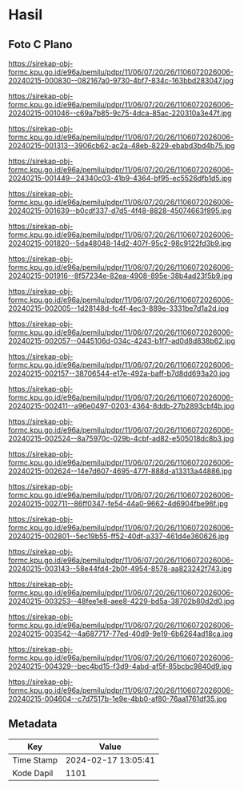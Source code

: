 # Hasil

## Foto C Plano

https://sirekap-obj-formc.kpu.go.id/e96a/pemilu/pdpr/11/06/07/20/26/1106072026006-20240215-000830--082167a0-9730-4bf7-834c-163bbd283047.jpg

https://sirekap-obj-formc.kpu.go.id/e96a/pemilu/pdpr/11/06/07/20/26/1106072026006-20240215-001046--c69a7b85-9c75-4dca-85ac-220310a3e47f.jpg

https://sirekap-obj-formc.kpu.go.id/e96a/pemilu/pdpr/11/06/07/20/26/1106072026006-20240215-001313--3906cb62-ac2a-48eb-8229-ebabd3bd4b75.jpg

https://sirekap-obj-formc.kpu.go.id/e96a/pemilu/pdpr/11/06/07/20/26/1106072026006-20240215-001449--24340c03-41b9-4364-bf95-ec5526dfb1d5.jpg

https://sirekap-obj-formc.kpu.go.id/e96a/pemilu/pdpr/11/06/07/20/26/1106072026006-20240215-001639--b0cdf337-d7d5-4f48-8828-45074663f895.jpg

https://sirekap-obj-formc.kpu.go.id/e96a/pemilu/pdpr/11/06/07/20/26/1106072026006-20240215-001820--5da48048-14d2-407f-95c2-98c9122fd3b9.jpg

https://sirekap-obj-formc.kpu.go.id/e96a/pemilu/pdpr/11/06/07/20/26/1106072026006-20240215-001916--8f57234e-82ea-4908-895e-38b4ad23f5b9.jpg

https://sirekap-obj-formc.kpu.go.id/e96a/pemilu/pdpr/11/06/07/20/26/1106072026006-20240215-002005--1d28148d-fc4f-4ec3-889e-3331be7d1a2d.jpg

https://sirekap-obj-formc.kpu.go.id/e96a/pemilu/pdpr/11/06/07/20/26/1106072026006-20240215-002057--0445106d-034c-4243-b1f7-ad0d8d838b62.jpg

https://sirekap-obj-formc.kpu.go.id/e96a/pemilu/pdpr/11/06/07/20/26/1106072026006-20240215-002157--38706544-e17e-492a-baff-b7d8dd693a20.jpg

https://sirekap-obj-formc.kpu.go.id/e96a/pemilu/pdpr/11/06/07/20/26/1106072026006-20240215-002411--a96e0497-0203-4364-8ddb-27b2893cbf4b.jpg

https://sirekap-obj-formc.kpu.go.id/e96a/pemilu/pdpr/11/06/07/20/26/1106072026006-20240215-002524--8a75970c-029b-4cbf-ad82-e505018dc8b3.jpg

https://sirekap-obj-formc.kpu.go.id/e96a/pemilu/pdpr/11/06/07/20/26/1106072026006-20240215-002624--14e7d607-4695-477f-888d-a13313a44886.jpg

https://sirekap-obj-formc.kpu.go.id/e96a/pemilu/pdpr/11/06/07/20/26/1106072026006-20240215-002711--86ff0347-fe54-44a0-9662-4d6904fbe96f.jpg

https://sirekap-obj-formc.kpu.go.id/e96a/pemilu/pdpr/11/06/07/20/26/1106072026006-20240215-002801--5ec19b55-ff52-40df-a337-461d4e360626.jpg

https://sirekap-obj-formc.kpu.go.id/e96a/pemilu/pdpr/11/06/07/20/26/1106072026006-20240215-003143--58e44fd4-2b0f-4954-8578-aa823242f743.jpg

https://sirekap-obj-formc.kpu.go.id/e96a/pemilu/pdpr/11/06/07/20/26/1106072026006-20240215-003253--48fee1e8-aee8-4229-bd5a-38702b80d2d0.jpg

https://sirekap-obj-formc.kpu.go.id/e96a/pemilu/pdpr/11/06/07/20/26/1106072026006-20240215-003542--4a687717-77ed-40d9-9e19-6b6264ad18ca.jpg

https://sirekap-obj-formc.kpu.go.id/e96a/pemilu/pdpr/11/06/07/20/26/1106072026006-20240215-004329--bec4bd15-f3d9-4abd-af5f-85bcbc9840d9.jpg

https://sirekap-obj-formc.kpu.go.id/e96a/pemilu/pdpr/11/06/07/20/26/1106072026006-20240215-004604--c7d7517b-1e9e-4bb0-af80-76aa1761df35.jpg


## Metadata

| Key        | Value               |
| ---------- | ------------------- |
| Time Stamp | 2024-02-17 13:05:41 |
| Kode Dapil | 1101                |




